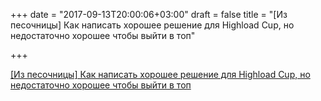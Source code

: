 +++
date = "2017-09-13T20:00:06+03:00"
draft = false
title = "[Из песочницы] Как написать хорошее решение для Highload Cup, но недостаточно хорошее чтобы выйти в топ"

+++

<p><a href="https://habrahabr.ru/post/337868/">[Из песочницы] Как написать хорошее решение для Highload Cup, но недостаточно хорошее чтобы выйти в топ</a></p>